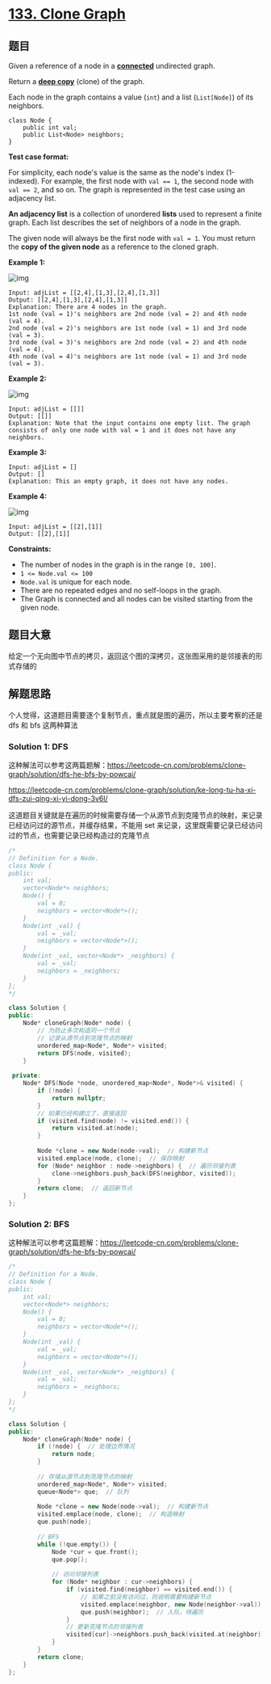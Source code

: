 # [133. Clone Graph](https://leetcode-cn.com/problems/clone-graph/)

## 题目

Given a reference of a node in a **[connected](https://en.wikipedia.org/wiki/Connectivity_(graph_theory)#Connected_graph)** undirected graph.

Return a [**deep copy**](https://en.wikipedia.org/wiki/Object_copying#Deep_copy) (clone) of the graph.

Each node in the graph contains a value (`int`) and a list (`List[Node]`) of its neighbors.

```
class Node {
    public int val;
    public List<Node> neighbors;
}
```

 

**Test case format:**

For simplicity, each node's value is the same as the node's index (1-indexed). For example, the first node with `val == 1`, the second node with `val == 2`, and so on. The graph is represented in the test case using an adjacency list.

**An adjacency list** is a collection of unordered **lists** used to represent a finite graph. Each list describes the set of neighbors of a node in the graph.

The given node will always be the first node with `val = 1`. You must return the **copy of the given node** as a reference to the cloned graph.

 

**Example 1:**

![img](https://assets.leetcode.com/uploads/2019/11/04/133_clone_graph_question.png)

```
Input: adjList = [[2,4],[1,3],[2,4],[1,3]]
Output: [[2,4],[1,3],[2,4],[1,3]]
Explanation: There are 4 nodes in the graph.
1st node (val = 1)'s neighbors are 2nd node (val = 2) and 4th node (val = 4).
2nd node (val = 2)'s neighbors are 1st node (val = 1) and 3rd node (val = 3).
3rd node (val = 3)'s neighbors are 2nd node (val = 2) and 4th node (val = 4).
4th node (val = 4)'s neighbors are 1st node (val = 1) and 3rd node (val = 3).
```

**Example 2:**

![img](https://assets.leetcode.com/uploads/2020/01/07/graph.png)

```
Input: adjList = [[]]
Output: [[]]
Explanation: Note that the input contains one empty list. The graph consists of only one node with val = 1 and it does not have any neighbors.
```

**Example 3:**

```
Input: adjList = []
Output: []
Explanation: This an empty graph, it does not have any nodes.
```

**Example 4:**

![img](https://assets.leetcode.com/uploads/2020/01/07/graph-1.png)

```
Input: adjList = [[2],[1]]
Output: [[2],[1]]
```

 

**Constraints:**

- The number of nodes in the graph is in the range `[0, 100]`.
- `1 <= Node.val <= 100`
- `Node.val` is unique for each node.
- There are no repeated edges and no self-loops in the graph.
- The Graph is connected and all nodes can be visited starting from the given node.

## 题目大意

给定一个无向图中节点的拷贝，返回这个图的深拷贝，这张图采用的是邻接表的形式存储的

## 解题思路

个人觉得，这道题目需要逐个复制节点，重点就是图的遍历，所以主要考察的还是 dfs 和 bfs 这两种算法

### Solution 1: DFS

这种解法可以参考这两篇题解：https://leetcode-cn.com/problems/clone-graph/solution/dfs-he-bfs-by-powcai/

https://leetcode-cn.com/problems/clone-graph/solution/ke-long-tu-ha-xi-dfs-zui-qing-xi-yi-dong-3v6l/



这道题目关键就是在遍历的时候需要存储一个从源节点到克隆节点的映射，来记录已经访问过的源节点，并缓存结果，不能用 set 来记录，这里既需要记录已经访问过的节点，也需要记录已经构造过的克隆节点

```c++
/*
// Definition for a Node.
class Node {
public:
    int val;
    vector<Node*> neighbors;
    Node() {
        val = 0;
        neighbors = vector<Node*>();
    }
    Node(int _val) {
        val = _val;
        neighbors = vector<Node*>();
    }
    Node(int _val, vector<Node*> _neighbors) {
        val = _val;
        neighbors = _neighbors;
    }
};
*/

class Solution {
public:
    Node* cloneGraph(Node* node) {
        // 为防止多次构造同一个节点
        // 记录从源节点到克隆节点的映射
        unordered_map<Node*, Node*> visited;
        return DFS(node, visited);
    }
    
 private:
    Node* DFS(Node *node, unordered_map<Node*, Node*>& visited) {
        if (!node) {
            return nullptr;
        }
        // 如果已经构建过了，直接返回
        if (visited.find(node) != visited.end()) {
            return visited.at(node);
        }
        
        Node *clone = new Node(node->val);  // 构建新节点
        visited.emplace(node, clone);  // 保存映射
        for (Node* neighbor : node->neighbors) {  // 遍历邻接列表
            clone->neighbors.push_back(DFS(neighbor, visited));
        }
        return clone;  // 返回新节点
    }
};
```



### Solution 2: BFS

这种解法可以参考这篇题解：https://leetcode-cn.com/problems/clone-graph/solution/dfs-he-bfs-by-powcai/

````c++
/*
// Definition for a Node.
class Node {
public:
    int val;
    vector<Node*> neighbors;
    Node() {
        val = 0;
        neighbors = vector<Node*>();
    }
    Node(int _val) {
        val = _val;
        neighbors = vector<Node*>();
    }
    Node(int _val, vector<Node*> _neighbors) {
        val = _val;
        neighbors = _neighbors;
    }
};
*/

class Solution {
public:
    Node* cloneGraph(Node* node) {
        if (!node) {  // 处理边界情况
            return node;
        }
        
        // 存储从源节点到克隆节点的映射
        unordered_map<Node*, Node*> visited;
        queue<Node*> que;  // 队列
        
        Node *clone = new Node(node->val);  // 构建新节点
        visited.emplace(node, clone);  // 构造映射
        que.push(node);
        
        // BFS
        while (!que.empty()) {
            Node *cur = que.front();
            que.pop();
            
            // 访问邻接列表
            for (Node* neighbor : cur->neighbors) {
                if (visited.find(neighbor) == visited.end()) {
                    // 如果之前没有访问过，则说明需要构建新节点
                    visited.emplace(neighbor, new Node(neighbor->val));
                    que.push(neighbor);  // 入队，待遍历
                }
                // 更新克隆节点的邻接列表
                visited[cur]->neighbors.push_back(visited.at(neighbor));
            }
        }
        return clone;
    }
};
````


